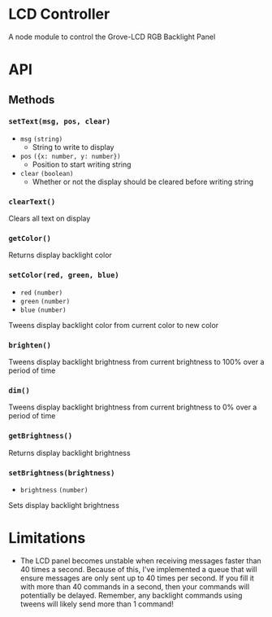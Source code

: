 # LCD Controller

A node module to control the Grove-LCD RGB Backlight Panel

# API

## Methods

### `setText(msg, pos, clear)`

* `msg` `(string)`
  * String to write to display
* `pos` `({x: number, y: number})`
  * Position to start writing string
* `clear` `(boolean)`
  * Whether or not the display should be cleared before writing string

### `clearText()`

Clears all text on display

### `getColor()`

Returns display backlight color

### `setColor(red, green, blue)`

* `red` `(number)`
* `green` `(number)`
* `blue` `(number)`

Tweens display backlight color from current color to new color

### `brighten()`

Tweens display backlight brightness from current brightness to 100% over a period of time

### `dim()`

Tweens display backlight brightness from current brightness to 0% over a period of time

### `getBrightness()`

Returns display backlight brightness

### `setBrightness(brightness)`

* `brightness` `(number)`

Sets display backlight brightness

# Limitations
* The LCD panel becomes unstable when receiving messages faster than 40 times a second. Because of this, I've implemented a queue that will ensure messages are only sent up to 40 times per second. If you fill it with more than 40 commands in a second, then your commands will potentially be delayed. Remember, any backlight commands using tweens will likely send more than 1 command!
